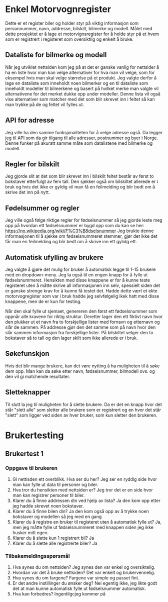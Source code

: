 <h1>Enkel Motorvognregister</h1>
Dette er et register biler og holder styr på viktig informasjon som personnummer, navn, addresse, bilskilt, bilmerke og modell. Målet med dette prosjektet er å lage et motorvignsregister for å holde styr på et hvem som er registrert i registeret som oversiktlig og enkelt å bruke.

<h2>Dataliste for bilmerke og modell</h2>
Når jeg utviklet nettsiden kom jeg på at det er ganske vanlig for nettsider å ha en liste hvor man kan velge alternativer for hva man vil velge, som for eksempel hvis man skal velge størrelse på et produkt. Jeg valgte derfor å lage en dataliste som inneholdt noen bilmerker og en til dataliste som inneholdt modeller til bilmerkene og basert på hvilket merke man valgte vil alternativene for det merket dukke opp under modeller. Denne lista vil også vise alternativer som matcher med det som blir skrevet inn i feltet så kan man trykke på de og feltet vil fylles ut.

<h2>API for adresse</h2>
Jeg ville ha den samme funksjonaliteten for å velge adresse også. Da legger jeg til API som da gir tilgang til alle adresser, postnummer og byer i Norge. Denne funker på akuratt samme måte som datalistene med bilmerke og modell.

<h2>Regler for bilskilt</h2>

Jeg gjorde slit at det som blir skrevet inn i bilskilt feltet består av først to bokstaver etterfulgt av fem tall. Den sjekker også om bilskiltet allerede er i bruk og hvis det ikke er gyldig vil man få en feilmelding og blir bedt om å skrive det inn på nytt. 

<h2>Fødelsummer og regler</h2>

Jeg ville også følge riktige regler for fødselsnummer så jeg gjorde leste meg opp på hvordan ett fødselsnummer er bygd opp som du kan se her: https://no.wikipedia.org/wiki/F%C3%B8dselsnummer 
Jeg brukte denne informasjonen til å sjekke om fødselsnummeret stemmer, gjør det ikke det får man en feilmelding og blir bedt om å skrive inn ett gylidg ett.

<h2>Automatisk ufylling av brukere</h2>

Jeg valgte å gjøre det mulig for bruker å automatisk legge til 1-15 brukere med en dropdown-meny. Jeg la også til en engen knapp for å fylle ut fødselsnummeret. Hensikten med disse knappene er for å kunne teste registeret uten å måtte skrive all informasjonen inn selv, spessielt siden det er ganske strenge krav for å kunne få testet det. Hadde dette vært et ekte motorvogregister som var i bruk hadde jeg selvfølgelig ikek hatt med disse knappene, men de er kun for testing.

Når den skal fylle ut sjemaet, genereren den først ett fødselsnummer som oppnår alle kravene for riktig struktur. Deretter lager den ett fiktivt navn hvor den plukker ut et navn fra to forskjellige lister med fornavn og etternavn og slår de sammen. På addresse gjør den det samme som på navn hvor den slår sammen informasjon fra forskjellige lister. På bilskiltet velger den to bokstaver så to tall og den lager skilt som ikke allerede er i bruk. 

<h2>Søkefunskjon</h2>

Hvis det blir mange brukere, kan det vøre nytting å ha muligheten til å søke dem opp. Man kan da søke etter navn, fødselsnummer, bilmodell ovs. og den vil gi matchende resultater.

<h2>Sletteknapper</h2>

Til slutt la jeg til muligheten for å slette brukere. Da er det en knapp hvor det står "slett alle" som sletter alle brukere som er registrert og en hvor det står "slett" som ligger ved siden av hver bruker, som kun sletter den brukeren.

<h1>Brukertesting</h1>

<h2>Brukertest 1</h2>

<h3>Oppgave til brukeren</h3>

1. Gi nettisden ett overblikk. Hva ser du her?
   Jeg ser en ryddig side hvor man kan fylle ut data til personer og biler.
2. Hva tror du hensikten med nettsiden er?
   Jeg tror det er en side hvor man kan registrer personer til biler.
3. Klarer du å finne addressen din ved hjelp av lista?
   Ja den kom opp etter jeg hadde skrevet noen bokstaver.
4. Klarer du å finne bilen din?
   Ja den kom også opp av å trykke noen bokstaver og modellen så jeg med en gang
5. Klarer du å registre en bruker til registeret uten å automatisk fylle ut?
   Ja, men jeg måtte fylle ut fødselsnummeret med knappen siden jeg ikke husker mitt egen.
6. Klarer du å slette kun 1 registrert bil?
   Ja
7. Klarer du å slette alle registrerte biler?
   Ja
   
<h3>Tilbakemeldingsspørsmål</h3>

1. Hva synes du om nettsiden?
   Jeg synes den var enkel og oversiktelig.
2. Hvordan var det å bruke nettsiden?
   Det var enkelt og brukervennelig.
3. Hva synes du om fargene?
   Fargene var simple og passet fint.
4. Er det andre instillinger du ønsker deg?
   Nei egentig ikke, jeg likte godt det at man kunne automatisk fylle ut fødselsnummer automatisk.
5. Hva kan forbedres?
   Ingentilgcjeg kommer på

